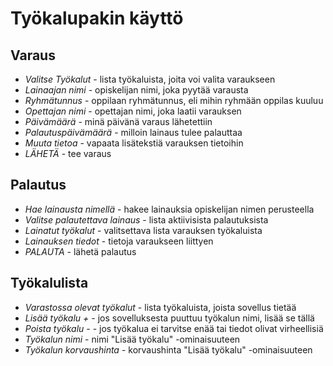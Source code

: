 # Työkalupakin käyttö

## Varaus
- *Valitse Työkalut* - lista työkaluista, joita voi valita varaukseen
- *Lainaajan nimi* - opiskelijan nimi, joka pyytää varausta
- *Ryhmätunnus* - oppilaan ryhmätunnus, eli mihin ryhmään oppilas kuuluu
- *Opettajan nimi* - opettajan nimi, joka laatii varauksen
- *Päivämäärä* - minä päivänä varaus lähetettiin
- *Palautuspäivämäärä* - milloin lainaus tulee palauttaa
- *Muuta tietoa* - vapaata lisätekstiä varauksen tietoihin
- *LÄHETÄ* - tee varaus

## Palautus
- *Hae lainausta nimellä* - hakee lainauksia opiskelijan nimen perusteella
- *Valitse palautettava lainaus* - lista aktiivisista palautuksista
- *Lainatut työkalut* - valitsettava lista varauksen työkaluista
- *Lainauksen tiedot* - tietoja varaukseen liittyen
- *PALAUTA* - lähetä palautus

## Työkalulista
- *Varastossa olevat työkalut* - lista työkaluista, joista sovellus tietää
- *Lisää työkalu +* - jos sovelluksesta puuttuu työkalun nimi, lisää se tällä
- *Poista työkalu -* - jos työkalua ei tarvitse enää tai tiedot olivat virheellisiä
- *Työkalun nimi* - nimi "Lisää työkalu" -ominaisuuteen
- *Työkalun korvaushinta* - korvaushinta "Lisää työkalu" -ominaisuuteen
